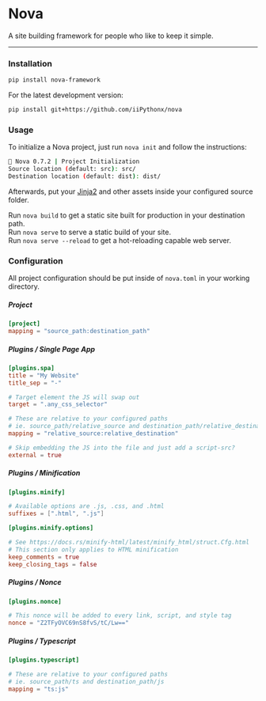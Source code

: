 # Nova

A site building framework for people who like to keep it simple.

---

### Installation

```sh
pip install nova-framework
```

For the latest development version:
```sh
pip install git+https://github.com/iiPythonx/nova
```

### Usage

To initialize a Nova project, just run `nova init` and follow the instructions:
```sh
🚀 Nova 0.7.2 | Project Initialization
Source location (default: src): src/
Destination location (default: dist): dist/
```

Afterwards, put your [Jinja2](https://jinja.palletsprojects.com/) and other assets inside your configured source folder.  

Run `nova build` to get a static site built for production in your destination path.  
Run `nova serve` to serve a static build of your site.  
Run `nova serve --reload` to get a hot-reloading capable web server.  

### Configuration

All project configuration should be put inside of `nova.toml` in your working directory.

##### Project

```toml
[project]
mapping = "source_path:destination_path"
```

##### Plugins / Single Page App

```toml
[plugins.spa]
title = "My Website"
title_sep = "-"

# Target element the JS will swap out
target = ".any_css_selector" 

# These are relative to your configured paths
# ie. source_path/relative_source and destination_path/relative_destination
mapping = "relative_source:relative_destination"

# Skip embedding the JS into the file and just add a script-src?
external = true
```

##### Plugins / Minification

```toml
[plugins.minify]

# Available options are .js, .css, and .html
suffixes = [".html", ".js"]

[plugins.minify.options]

# See https://docs.rs/minify-html/latest/minify_html/struct.Cfg.html
# This section only applies to HTML minification
keep_comments = true
keep_closing_tags = false
```

##### Plugins / Nonce

```toml
[plugins.nonce]

# This nonce will be added to every link, script, and style tag
nonce = "Z2TFyOVC69nS8fvS/tC/Lw=="
```

##### Plugins / Typescript

```toml
[plugins.typescript]

# These are relative to your configured paths
# ie. source_path/ts and destination_path/js
mapping = "ts:js"
